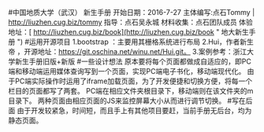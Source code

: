 #中国地质大学（武汉） 新生手册 
	开始日期：2016-7-27
	主体编写:点石Tommy | http://liuzhen.cug.biz/tommy
	指导：点石吴永城
	材料收集：点石团队成员
	 体验地址：[ http://liuzhen.cug.biz/book](http://liuzhen.cug.biz/book " 地大新生手册 ")
#运用开源项目
	1.bootstrap ：主要用其栅格系统进行布局
	2.Hui，作者新生帝 ，开源地址：https://git.oschina.net/winu.net/Hui.git。
	3.案例参考：浙江大学新生手册旧版+新版
#一些设计想法
	原本要将每个页面都做成自适应的，即PC端和移动端运用媒体查询写到一个页面，实现PC端电子书化，移动端现代化。
	由于PC端实际操作时运用了iframe加载页面，为了开发便捷和切换方便，将每一个栏目的页面都写了两套。
	PC端在相应文件夹根目录下，移动端则在该文件夹的m目录下。
	两种页面由相应页面的JS来监控屏幕大小从而进行调节切换。
#写在后面
	由于开发较紧急，时间短，而且手上有其他项目要赶，当前手册无后台，均为静态页面。 










